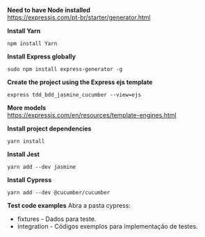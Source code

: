 **Need to have Node installed**<br>
https://expressjs.com/pt-br/starter/generator.html


**Install Yarn**
```
npm install Yarn
```

**Install Express globally**
```
sudo npm install express-generator -g
```

**Create the project using the Express ejs template**
```
express tdd_bdd_jasmine_cucumber --view=ejs
```

**More models**<br>
https://expressjs.com/en/resources/template-engines.html


**Install project dependencies**
```
yarn install
```
**Install Jest**
```
yarn add --dev jasmine
```

**Install Cypress**
```
yarn add --dev @cucumber/cucumber
```

**Test code examples**
Abra a pasta cypress:
- fixtures - Dados para teste.
- integration - Códigos exemplos para implementação de testes.

